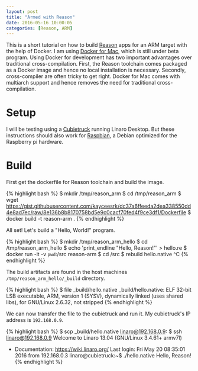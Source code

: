 ```yaml
---
layout: post
title: "Armed with Reason"
date: 2016-05-16 10:00:05
categories: [Reason, ARM]
---
```


This is a short tutorial on how to build
[Reason](http://facebook.github.io/reason/) apps for an ARM target with the help
of Docker. I am using [Docker for
Mac](https://blog.docker.com/2016/03/docker-for-mac-windows-beta/), which is
still under beta program. Using Docker for development has two important
advantages over traditional cross-compilation. First, the Reason toolchain comes
packaged as a Docker image and hence no local installation is necessary.
Secondly, cross-compiler are often tricky to get right. Docker for Mac comes
with multiarch support and hence removes the need for traditional
cross-compilation.

# Setup

I will be testing using a [Cubietruck](https://en.wikipedia.org/wiki/Cubieboard)
running Linaro Desktop. But these instructions should also work for
[Raspbian](https://www.raspbian.org/), a Debian optimized for the Raspberry pi
hardware.

# Build

First get the dockerfile for Reason toolchain and build the image.

{% highlight bash %}
$ mkdir /tmp/reason_arm
$ cd /tmp/reason_arm
$ wget https://gist.githubusercontent.com/kayceesrk/dc37a6ffeeda2dea338550dd4e8ad7ec/raw/8e136b8b8170758bd5e9c0cacf70fed4f9ce3df1/Dockerfile
$ docker build -t reason-arm .
{% endhighlight %}

All set! Let's build a "Hello, World!" program.

{% highlight bash %}
$ mkdir /tmp/reason_arm_hello
$ cd /tmp/reason_arm_hello
$ echo 'print_endline "Hello, Reason!"' > hello.re
$ docker run -it -v `pwd`:/src reason-arm
$ cd /src
$ rebuild hello.native
^C
{% endhighlight %}

The build artifacts are found in the host machines `/tmp/reason_arm_hello/_build` directory.

{% highlight bash %}
$ file _build/hello.native
_build/hello.native: ELF 32-bit LSB executable, ARM, version 1 (SYSV), dynamically linked (uses shared libs), for GNU/Linux 2.6.32, not stripped
{% endhighlight %}

We can now transfer the file to the cubietruck and run it. My cubietruck's IP
address is `192.168.0.9`.

{% highlight bash %}
$ scp _build/hello.native linaro@192.168.0.9:
$ ssh linaro@192.168.0.9
Welcome to Linaro 13.04 (GNU/Linux 3.4.61+ armv7l)

* Documentation:  https://wiki.linaro.org/
Last login: Fri May 20 08:35:01 2016 from 192.168.0.3
linaro@cubietruck:~$ ./hello.native
Hello, Reason!
{% endhighlight %}
